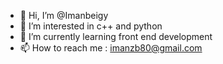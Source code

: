 - 👋 Hi, I’m @Imanbeigy
- 👀 I’m interested in c++ and python
- 🌱 I’m currently learning front end development
- 📫 How to reach me : imanzb80@gmail.com

<!---
Imanbeigy/Imanbeigy is a ✨ special ✨ repository because its `README.md` (this file) appears on your GitHub profile.
You can click the Preview link to take a look at your changes.
--->
